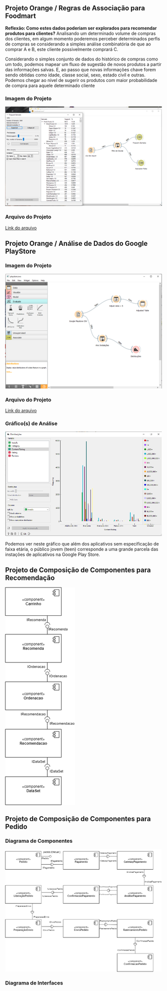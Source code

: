 ## Projeto Orange / Regras de Associação para Foodmart
**Reflexão: Como estes dados poderiam ser explorados para recomendar produtos para clientes?**
Analisando um determinado volume de compras dos clientes, em algum momento poderemos perceber determinados perfis de compras se considerando a simples análise combinatória de que ao comprar A e B, este cliente possivelmente comprará C.

Considerando o simples conjunto de dados do histórico de compras como um todo, podemos mapear um fluxo de sugestão de novos produtos a partir das informações salvas. E, ao passo que novas informações chave forem sendo obtidas como idade, classe social, sexo, estado civíl e outras. Podemos chegar ao nível de sugerir os produtos com maior probabilidade de compra para aquele determinado cliente

### Imagem do Projeto
[![Imagem do projeto orange Foodmart](images/foodmart1.PNG)](images/foodmart1.PNG)

### Arquivo do Projeto
[Link do arquivo](orange/foodmart/foodmart.ows)

## Projeto Orange / Análise de Dados do Google PlayStore

### Imagem do Projeto
[![Imagem do projeto orange Google Playstore](images/playstore1.PNG)](images/playstore1.PNG)

### Arquivo do Projeto
[Link do arquivo](orange/google-playstore/playstore.ows)

### Gráfico(s) de Análise
[![Imagem do gráfico de análise do Google Playstore](images/playstore2.PNG)](images/playstore2.PNG)

Podemos ver neste gráfico que além dos aplicativos sem especificação de faixa etária, o público jovem (teen) corresponde a uma grande parcela das instações de aplicativos na Google Play Store.

## Projeto de Composição de Componentes para Recomendação
[![Imagem do Projeto de Composição de Componentes para Recomendação](images/recomendacao1.png)](images/recomendacao1.png)

## Projeto de Composição de Componentes para Pedido

### Diagrama de Componentes
[![Imagem do Projeto de Composição de Componentes para Pedido](images/pedido1.png)](images/pedido1.png)

### Diagrama de Interfaces
